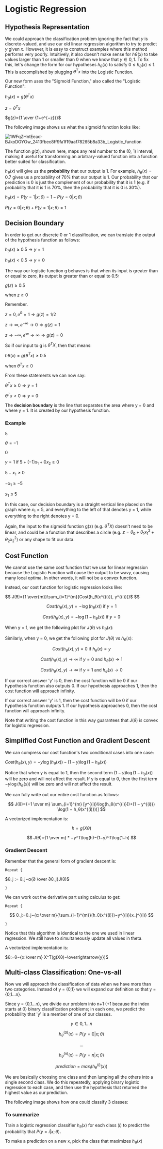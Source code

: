 # Logistic Regression

## Hypothesis Representation

We could approach the classification problem ignoring the fact that $y$ is
discrete-valued, and use our old linear regression algorithm to try to predict
$y$ given $x$. However, it is easy to construct examples where this method
performs very poorly. Intuitively, it also doesn't make sense for
$hθ(x)$ to take values larger than 1 or smaller than 0 when we know
that $y ∈ {0, 1}$. To fix this, let's change the form for our hypotheses
$h_θ(x)$ to satisfy $0≤h_θ(x)≤1$. This is accomplished by plugging
$θ^Tx$ into the Logistic Function.

Our new form uses the "Sigmoid Function," also called the "Logistic Function":

$h_θ(x)=g(θ^Tx)$

$z=θ^Tx$

$g(z)={1 \over {1+e^{−z}}}$

The following image shows us what the sigmoid function looks like:

![1WFqZHntEead-BJkoDOYOw_2413fbec8ff9fa1f19aaf78265b8a33b_Logistic_function](https://github.com/liangcorp/machine_learning_rust/assets/2737157/d9d35e7b-1cc1-42c1-9cea-9b58975bd892)

The function $g(z)$, shown here, maps any real number to the (0, 1) interval,
making it useful for transforming an arbitrary-valued function into a function
better suited for classification.

$h_θ(x)$ will give us the **probability** that our output is 1.
For example, $h_θ(x)=0.7$ gives us a probability of 70% that our output is 1.
Our probability that our prediction is 0 is just the complement of our
probability that it is 1 (e.g. if probability that it is 1 is 70%, then
the probability that it is 0 is 30%).

$h_θ(x)=P(y=1|x;θ)=1−P(y=0|x;θ)$

$P(y=0|x;θ)+P(y=1|x;θ)=1$

## Decision Boundary

In order to get our discrete 0 or 1 classification, we can translate the output
of the hypothesis function as follows:

$h_θ(x)≥0.5→y=1$

$h_θ(x)<0.5→y=0$

The way our logistic function g behaves is that when its input is greater than
or equal to zero, its output is greater than or equal to 0.5:

$g(z)≥0.5$

$\text{when }z≥0$

Remember.

$z=0,e^0=1⇒g(z)=1/2$

$z→∞,e^{−∞}→0⇒g(z)=1$

$z→−∞,e^∞→∞⇒g(z)=0$

So if our input to g is $θ^TX$, then that means:

$hθ(x)=g(θ^Tx)≥0.5$

$\text{when } θ^Tx≥0$

From these statements we can now say:

$θ^Tx≥0⇒y=1$

$θ^Tx<0⇒y=0$

The **decision boundary** is the line that separates the area where y = 0 and
where y = 1. It is created by our hypothesis function.

### Example

$5$

$θ=−1$

$0$

$y=1 \text{ if } 5+(−1)x_1 + 0x_2≥0$

$5−x_1≥0$

$−x_1≥−5$

$x_1≤5$

In this case, our decision boundary is a straight vertical line placed on the
graph where $x_1=5$, and everything to the left of that denotes y = 1, while
everything to the right denotes y = 0.

Again, the input to the sigmoid function g(z) (e.g. $θ^TX$) doesn't need to
be linear, and could be a function that describes a
circle (e.g. $z=θ_0+θ_1x_1^2+θ_2x^2_2$) or any shape to fit our data.

## Cost Function

We cannot use the same cost function that we use for linear regression because
the Logistic Function will cause the output to be wavy, causing many local
optima. In other words, it will not be a convex function.

Instead, our cost function for logistic regression looks like:

$$
J(θ)={1 \over{m}}\sum_{i=1}^{m}{Cost(h_θ(x^{(i)}), y^{(i)})}$
$$

$$
Cost(h_θ(x),y) = −\log(h_θ(x)) \text{    if } y = 1
$$

$$
Cost(h_θ(x),y)=−\log(1−h_θ(x)) \text{    if } y = 0
$$

When y = 1, we get the following plot for $J(θ)$ vs $h_θ(x)$:

Similarly, when y = 0, we get the following plot for $J(θ)$ vs $h_θ(x)$:

$$
Cost(h_θ(x), y) = 0 \text{ if } h_θ(x)=y
$$

$$
Cost(h_θ(x), y) → ∞ \text{ if } y=0 \text{ and } h_θ(x) → 1
$$

$$
Cost(h_θ(x), y) → ∞ \text{ if } y=1 \text{ and } h_θ(x) → 0
$$

If our correct answer 'y' is 0, then the cost function will be 0 if our
hypothesis function also outputs 0. If our hypothesis approaches 1, then the
cost function will approach infinity.

If our correct answer 'y' is 1, then the cost function will be 0 if our
hypothesis function outputs 1. If our hypothesis approaches 0, then the cost
function will approach infinity.

Note that writing the cost function in this way guarantees that $J(θ)$ is convex
for logistic regression.

## Simplified Cost Function and Gradient Descent

We can compress our cost function's two conditional cases into one case:

$Cost(h_θ(x),y) = −y \log(h_θ(x)) − (1 − y) \log(1 − h_θ(x))$

Notice that when y is equal to 1, then the second term $(1 − y) \log(1 − h_θ(x))$
will be zero and will not affect the result. If y is equal to 0, then the first
term $− y \log(h_θ(x))$ will be zero and will not affect the result.

We can fully write out our entire cost function as follows:

$$
J(θ)={−1 \over m} \sum_{i=1}^{m} [y^{(i)}\log(h_θ(x^{(i)}))+(1 − y^{(i)})
\log(1 − h_θ(x^{(i)}))]
$$

A vectorized implementation is:

$$
h=g(Xθ)
$$

$$
J(θ)={1 \over m} * −y^T\log(h)−(1−y)^T\log(1−h)
$$

### Gradient Descent

Remember that the general form of gradient descent is:

`Repeat {`

$θ_j := θ_j−α{∂ \over ∂θ_j}J(θ)$

`}`

We can work out the derivative part using calculus to get:

`Repeat {`

$$
θ_j:=θ_j−{α \over m}{\sum_{i=1}^{m}}(h_θ(x^{(i)})−y^{(i)})x_j^{(i)}
$$

`}`

Notice that this algorithm is identical to the one we used in linear
regression. We still have to simultaneously update all values in theta.

A vectorized implementation is:

$θ:=θ−{α \over m} X^T(g(Xθ)−\overrightarrow{y})$

## Multi-class Classification: One-vs-all

Now we will approach the classification of data when we have more than two
categories. Instead of y = {0,1} we will expand our definition so
that y = {0,1...n}.

Since y = {0,1...n}, we divide our problem into n+1 (+1 because the index
starts at 0) binary classification problems; in each one, we predict the
probability that 'y' is a member of one of our classes.

$$
y ∈ {0,1...n}
$$

$$
h_θ^{(0)}(x)=P(y=0|x;θ)
$$

$$
...
$$

$$
h_θ^{(n)}(x)=P(y=n|x;θ)
$$

$$
prediction = max_i(h_θ^{(i)}(x))
$$

We are basically choosing one class and then lumping all the others into a
single second class. We do this repeatedly, applying binary logistic
regression to each case, and then use the hypothesis that returned the
highest value as our prediction.

The following image shows how one could classify 3 classes:

### To summarize

Train a logistic regression classifier $h_θ(x)$ for each class $(i)$ to
predict the probability that $P(y = i|x;θ)$.

To make a prediction on a new x, pick the class that maximizes $h_θ(x)$
